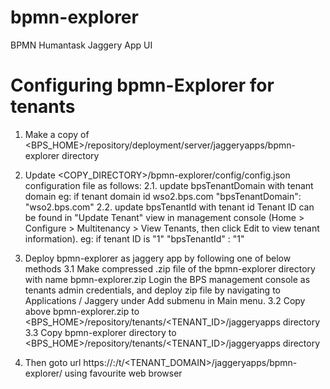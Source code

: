 bpmn-explorer
==============

BPMN Humantask Jaggery App UI

Configuring bpmn-Explorer for tenants
===============================================

1. Make a copy of  <BPS_HOME>/repository/deployment/server/jaggeryapps/bpmn-explorer directory
2. Update <COPY_DIRECTORY>/bpmn-explorer/config/config.json configuration file as follows:
        2.1. update bpsTenantDomain with tenant domain
            eg: if tenant domain id wso2.bps.com
                "bpsTenantDomain": "wso2.bps.com"
        2.2. update bpsTenantId with tenant id
                Tenant ID can be found in "Update Tenant" view in management console (Home > Configure > Multitenancy > View Tenants,
                then click Edit to view tenant information).
            eg: if tenant ID is "1"
                "bpsTenantId" : "1"

3. Deploy bpmn-explorer as jaggery app by following one of below methods
    3.1 Make compressed .zip file of the bpmn-explorer directory with name bpmn-explorer.zip
        Login the BPS management console as tenants admin credentials, and deploy zip file by navigating to Applications / Jaggery
        under Add submenu in Main menu.
    3.2 Copy above bpmn-explorer.zip to <BPS_HOME>/repository/tenants/<TENANT_ID>/jaggeryapps directory
    3.3 Copy bpmn-explorer directory to <BPS_HOME>/repository/tenants/<TENANT_ID>/jaggeryapps directory

4. Then goto url https://<HOST>:<PORT>/t/<TENANT_DOMAIN>/jaggeryapps/bpmn-explorer/ using favourite web browser
